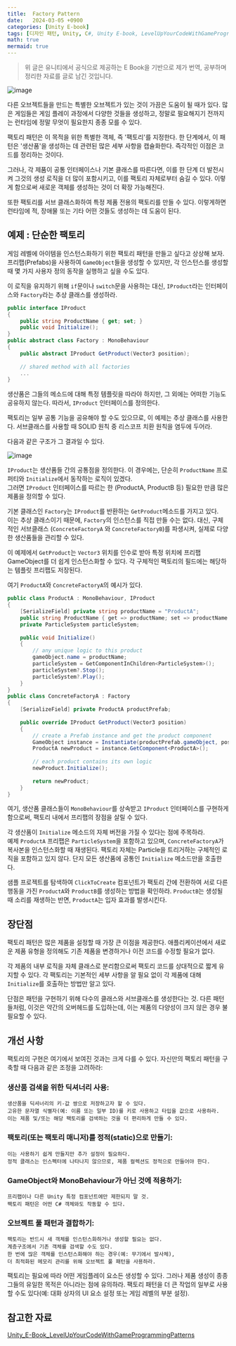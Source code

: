```yaml
---
title:  Factory Pattern
date:   2024-03-05 +0900
categories: [Unity E-book]
tags: [디자인 패턴, Unity, C#, Unity E-book, LevelUpYourCodeWithGameProgrammingPatterns]
math: true
mermaid: true
---
```


> 위 글은 유니티에서 공식으로 제공하는 E Book을 기반으로 제가 번역, 공부하며 정리한 자료를 글로 남긴 것입니다.

![image](https://github.com/BJH7536/BJH7536.github.io/assets/114412598/ad255a75-820e-40d6-9b1a-c2ffa988e72c)

다른 오브젝트들을 만드는 특별한 오브젝트가 있는 것이 가끔은 도움이 될 때가 있다. 많은 게임들은 게임 플레이 과정에서 다양한 것들을 생성하고, 정말로 필요해지기 전까지는 런타임에 정말 무엇이 필요한지 종종 모를 수 있다.

 팩토리 패턴은 이 목적을 위한 특별한 객체, 즉 '팩토리'를 지정한다.  한 단계에서, 이 패턴은 '생산품'을 생성하는 데 관련된 많은 세부 사항을 캡슐화한다. 즉각적인 이점은 코드를 정리하는 것이다.

그러나, 각 제품이 공통 인터페이스나 기본 클래스를 따른다면, 이를 한 단계 더 발전시켜 그것의 생성 로직을 더 많이 포함시키고, 이를 팩토리 자체로부터 숨길 수 있다. 이렇게 함으로써 새로운 객체를 생성하는 것이 더 확장 가능해진다.

또한 팩토리를 서브 클래스화하여 특정 제품 전용의 팩토리를 만들 수 있다. 이렇게하면 런타임에 적, 장애물 또는 기타 어떤 것들도 생성하는 데 도움이 된다.

## 예제 : 단순한 팩토리
게임 레벨에 아이템을 인스턴스화하기 위한 팩토리 패턴을 만들고 싶다고 상상해 보자. 
프리팹(Prefabs)을 사용하여 `GameObject`들을 생성할 수 있지만, 각 인스턴스를 생성할 때 몇 가지 사용자 정의 동작을 실행하고 싶을 수도 있다. 

이 로직을 유지하기 위해 `if`문이나 `switch`문을 사용하는 대신, `IProduct`라는 인터페이스와 `Factory`라는 추상 클래스를 생성하라.

```cs
public interface IProduct 
{ 
    public string ProductName { get; set; } 
    public void Initialize();
} 
public abstract class Factory : MonoBehaviour 
{ 
    public abstract IProduct GetProduct(Vector3 position); 
    
    // shared method with all factories 
    ...
}
```

생산품은 그들의 메소드에 대해 특정 템플릿을 따라야 하지만, 그 외에는 어떠한 기능도 공유하지 않는다. 따라서, `IProduct` 인터페이스를 정의한다. 

팩토리는 일부 공통 기능을 공유해야 할 수도 있으므로, 이 예제는 추상 클래스를 사용한다. 
서브클래스를 사용할 때 SOLID 원칙 중 리스코프 치환 원칙을 염두에 두어라. 

다음과 같은 구조가 그 결과일 수 있다.

![image](https://github.com/BJH7536/BJH7536.github.io/assets/114412598/72887ac5-5d27-4c8f-b0e2-db8ee7dc8041)

`IProduct`는 생산품들 간의 공통점을 정의한다. 이 경우에는, 단순히 `ProductName` 프로퍼티와 `Initialize`에서 동작하는 로직이 있겠다. <br>
그러면 `IProduct` 인터페이스를 따르는 한 (ProductA, ProductB 등) 필요한 만큼 많은 제품을 정의할 수 있다.

기본 클래스인 `Factory`는 `IProduct`를 반환하는 `GetProduct`메소드를 가지고 있다. <br> 
이는 추상 클래스이기 때문에, `Factory`의 인스턴스를 직접 만들 수는 없다. 대신, 구체적인 서브클래스 (`ConcreteFactoryA` 와 `ConcreteFactoryB`)를 파생시켜, 실제로 다양한 생산품들을 관리할 수 있다. 

이 예제에서 `GetProduct`는 `Vector3` 위치를 인수로 받아 특정 위치에 프리팹 GameObject를 더 쉽게 인스턴스화할 수 있다. 각 구체적인 팩토리의 필드에는 해당하는 템플릿 프리팹도 저장된다. 

여기 `ProductA`와 `ConcreteFactoryA`의 예시가 있다.

```cs
public class ProductA : MonoBehaviour, IProduct 
{ 
    [SerializeField] private string productName = "ProductA";
    public string ProductName { get => productName; set => productName = value ; } 
    private ParticleSystem particleSystem; 
    
    public void Initialize() 
    { 
        // any unique logic to this product 
        gameObject.name = productName; 
        particleSystem = GetComponentInChildren<ParticleSystem>();
        particleSystem?.Stop(); 
        particleSystem?.Play(); 
    } 
} 
public class ConcreteFactoryA : Factory 
{ 
    [SerializeField] private ProductA productPrefab; 
    
    public override IProduct GetProduct(Vector3 position) 
    { 
        // create a Prefab instance and get the product component 
        GameObject instance = Instantiate(productPrefab.gameObject, position, Quaternion.identity); 
        ProductA newProduct = instance.GetComponent<ProductA>(); 
        
        // each product contains its own logic 
        newProduct.Initialize(); 
        
        return newProduct; 
    } 
}

```

여기, 생산품 클래스들이 `MonoBehaviour`를 상속받고 `IProduct` 인터페이스를 구현하게 함으로써, 팩토리 내에서 프리팹의 장점을 살릴 수 있다.

각 생산품이 `Initialize` 메소드의 자체 버전을 가질 수 있다는 점에 주목하라. <br>
예제 `ProductA` 프리팹은 `ParticleSystem`을 포함하고 있으며, `ConcreteFactoryA`가 복사본을 인스턴스화할 때 재생된다. 팩토리 자체는 Particle을 트리거하는 구체적인 로직을 포함하고 있지 않다. 단지 모든 생산품에 공통인 `Initialize` 메소드만을 호출한다.

샘플 프로젝트를 탐색하여 `ClickToCreate` 컴포넌트가 팩토리 간에 전환하여 서로 다른 행동을 가진 `ProductA`와 `ProductB`를 생성하는 방법을 확인하라. `ProductB`는 생성될 때 소리를 재생하는 반면, `ProductA`는 입자 효과를 발생시킨다.

## 장단점

팩토리 패턴은 많은 제품을 설정할 때 가장 큰 이점을 제공한다. 애플리케이션에서 새로운 제품 유형을 정의해도 기존 제품을 변경하거나 이전 코드를 수정할 필요가 없다.

각 제품의 내부 로직을 자체 클래스로 분리함으로써 팩토리 코드를 상대적으로 짧게 유지할 수 있다. 각 팩토리는 기본적인 세부 사항을 알 필요 없이 각 제품에 대해 `Initialize`를 호출하는 방법만 알고 있다.

단점은 패턴을 구현하기 위해 다수의 클래스와 서브클래스를 생성한다는 것. 다른 패턴들처럼, 이것은 약간의 오버헤드를 도입하는데, 이는 제품의 다양성이 크지 않은 경우 불필요할 수 있다.

## 개선 사항

팩토리의 구현은 여기에서 보여진 것과는 크게 다를 수 있다. 
자신만의 팩토리 패턴을 구축할 때 다음과 같은 조정을 고려하라:

### 생산품 검색을 위한 딕셔너리 사용:
	생산품을 딕셔너리의 키-값 쌍으로 저장하고자 할 수 있다. 
	고유한 문자열 식별자(예: 이름 또는 일부 ID)를 키로 사용하고 타입을 값으로 사용하라. 
	이는 제품 및/또는 해당 팩토리를 검색하는 것을 더 편리하게 만들 수 있다.

### 팩토리(또는 팩토리 매니저)를 정적(static)으로 만들기:
	이는 사용하기 쉽게 만들지만 추가 설정이 필요하다. 
	정적 클래스는 인스펙터에 나타나지 않으므로, 제품 컬렉션도 정적으로 만들어야 한다.

### GameObject와 MonoBehaviour가 아닌 것에 적용하기:
	프리팹이나 다른 Unity 특정 컴포넌트에만 제한되지 말 것. 
	팩토리 패턴은 어떤 C# 객체와도 작동할 수 있다.

### 오브젝트 풀 패턴과 결합하기:
	팩토리는 반드시 새 객체를 인스턴스화하거나 생성할 필요는 없다. 
	계층구조에서 기존 객체를 검색할 수도 있다. 
	한 번에 많은 객체를 인스턴스화해야 하는 경우(예: 무기에서 발사체), 
	더 최적화된 메모리 관리를 위해 오브젝트 풀 패턴을 사용하라.

팩토리는 필요에 따라 어떤 게임플레이 요소든 생성할 수 있다. 그러나 제품 생성이 종종 그들의 유일한 목적은 아니라는 점에 유의하라. 팩토리 패턴을 더 큰 작업의 일부로 사용할 수도 있다(예: 대화 상자의 UI 요소 설정 또는 게임 레벨의 부분 설정).


## 참고한 자료
[Unity_E-Book_LevelUpYourCodeWithGameProgrammingPatterns](https://unity.com/kr/resources/level-up-your-code-with-game-programming-patterns)